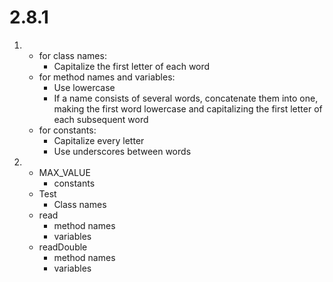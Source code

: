 # 2.8.1

1. - for class names: 
     - Capitalize the first letter of each word
   - for method names and variables: 
     - Use lowercase
     - If a name consists of several words, concatenate them into one, making the first word lowercase and capitalizing the first letter of each subsequent word
   - for constants: 
     - Capitalize every letter
     - Use underscores between words
2. - MAX_VALUE
     - constants
   - Test
     - Class names
   - read
     - method names
     - variables
   - readDouble
     - method names
     - variables
